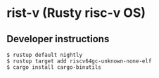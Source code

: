 # rist-v (Rusty risc-v OS)

## Developer instructions
```
$ rustup default nightly
$ rustup target add riscv64gc-unknown-none-elf
$ cargo install cargo-binutils
```